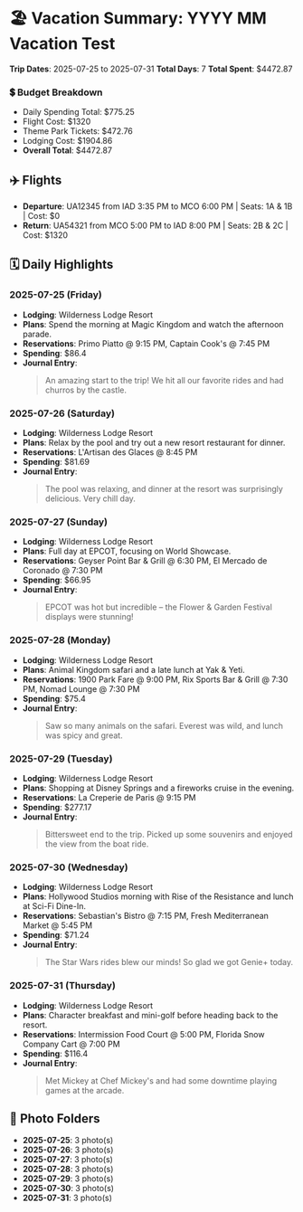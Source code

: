 # 🏖️ Vacation Summary: YYYY MM Vacation Test

**Trip Dates**: 2025-07-25 to 2025-07-31
**Total Days**: 7
**Total Spent**: $4472.87

### 💲 Budget Breakdown
- Daily Spending Total: $775.25
- Flight Cost: $1320
- Theme Park Tickets: $472.76
- Lodging Cost: $1904.86
- **Overall Total**: $4472.87

## ✈️ Flights
- **Departure**: UA12345 from IAD 3:35 PM to MCO 6:00 PM | Seats: 1A & 1B | Cost: $0
- **Return**: UA54321 from MCO 5:00 PM to IAD 8:00 PM | Seats: 2B & 2C | Cost: $1320

## 🗓️ Daily Highlights
### 2025-07-25 (Friday)
- **Lodging**: Wilderness Lodge Resort
- **Plans**: Spend the morning at Magic Kingdom and watch the afternoon parade.
- **Reservations**: Primo Piatto @ 9:15 PM, Captain Cook's @ 7:45 PM
- **Spending**: $86.4
- **Journal Entry**:
  > An amazing start to the trip! We hit all our favorite rides and had churros by the castle.

### 2025-07-26 (Saturday)
- **Lodging**: Wilderness Lodge Resort
- **Plans**: Relax by the pool and try out a new resort restaurant for dinner.
- **Reservations**: L'Artisan des Glaces @ 8:45 PM
- **Spending**: $81.69
- **Journal Entry**:
  > The pool was relaxing, and dinner at the resort was surprisingly delicious. Very chill day.

### 2025-07-27 (Sunday)
- **Lodging**: Wilderness Lodge Resort
- **Plans**: Full day at EPCOT, focusing on World Showcase.
- **Reservations**: Geyser Point Bar & Grill @ 6:30 PM, El Mercado de Coronado @ 7:30 PM
- **Spending**: $66.95
- **Journal Entry**:
  > EPCOT was hot but incredible – the Flower & Garden Festival displays were stunning!

### 2025-07-28 (Monday)
- **Lodging**: Wilderness Lodge Resort
- **Plans**: Animal Kingdom safari and a late lunch at Yak & Yeti.
- **Reservations**: 1900 Park Fare @ 9:00 PM, Rix Sports Bar & Grill @ 7:30 PM, Nomad Lounge @ 7:30 PM
- **Spending**: $75.4
- **Journal Entry**:
  > Saw so many animals on the safari. Everest was wild, and lunch was spicy and great.

### 2025-07-29 (Tuesday)
- **Lodging**: Wilderness Lodge Resort
- **Plans**: Shopping at Disney Springs and a fireworks cruise in the evening.
- **Reservations**: La Creperie de Paris @ 9:15 PM
- **Spending**: $277.17
- **Journal Entry**:
  > Bittersweet end to the trip. Picked up some souvenirs and enjoyed the view from the boat ride.

### 2025-07-30 (Wednesday)
- **Lodging**: Wilderness Lodge Resort
- **Plans**: Hollywood Studios morning with Rise of the Resistance and lunch at Sci-Fi Dine-In.
- **Reservations**: Sebastian's Bistro @ 7:15 PM, Fresh Mediterranean Market @ 5:45 PM
- **Spending**: $71.24
- **Journal Entry**:
  > The Star Wars rides blew our minds! So glad we got Genie+ today.

### 2025-07-31 (Thursday)
- **Lodging**: Wilderness Lodge Resort
- **Plans**: Character breakfast and mini-golf before heading back to the resort.
- **Reservations**: Intermission Food Court @ 5:00 PM, Florida Snow Company Cart @ 7:00 PM
- **Spending**: $116.4
- **Journal Entry**:
  > Met Mickey at Chef Mickey's and had some downtime playing games at the arcade.

## 📸 Photo Folders
- **2025-07-25**: 3 photo(s)
- **2025-07-26**: 3 photo(s)
- **2025-07-27**: 3 photo(s)
- **2025-07-28**: 3 photo(s)
- **2025-07-29**: 3 photo(s)
- **2025-07-30**: 3 photo(s)
- **2025-07-31**: 3 photo(s)
